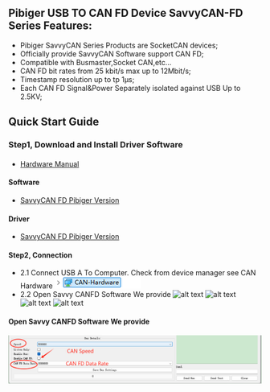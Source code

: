 ## Pibiger USB TO CAN FD Device SavvyCAN-FD Series Features:

- Pibiger SavvyCAN Series Products are SocketCAN devices;
- Officially provide SavvyCAN Software support CAN FD;
- Compatible with Busmaster,Socket CAN,etc...
- CAN FD bit rates from 25 kbit/s max up to 12Mbit/s;
- Timestamp resolution up to tp 1μs;
- Each CAN FD Signal&Power Separately isolated against USB Up to 2.5KV; 

## Quick Start Guide
### Step1, Download and Install Driver Software
####
- [Hardware Manual](https://files.gitbook.com/v0/b/gitbook-x-prod.appspot.com/o/spaces%2FkOVFVvzO53fwzjprHC3b%2Fuploads%2Fq8XuNggLNE8Li1Itzc12%2FSavvyCAN%20Hardware%20Manual.pdf?alt=media&token=3fedd629-5810-41ce-8744-5243521f1296 " Hardware Manual")

#### Software 
- [SavvyCAN FD Pibiger Version](https://files.gitbook.com/v0/b/gitbook-x-prod.appspot.com/o/spaces%2FkOVFVvzO53fwzjprHC3b%2Fuploads%2FXWsnIRO7RFNQBn8b8Hdv%2FSavvyCAN-FD.zip?alt=media&token=69a374d1-501b-4e08-abd3-9a4f8977f5a2 "SavvyCAN FD")

#### Driver
- [SavvyCAN FD Pibiger Version](https://2214540728-files.gitbook.io/~/files/v0/b/gitbook-x-prod.appspot.com/o/spaces%2Fc9gHV3stj5J1Ngg514P3%2Fuploads%2FUyljf23EipSyIKCzDi6F%2FDriver.zip?alt=media&token=ac1d46af-f95f-45f2-8995-8e88e9a22c85 "SavvyCAN FD")

#### Step2, Connection
- 2.1  Connect USB  A To Computer. Check from device manager see CAN Hardware
![alt text](https://github.com/pibiger-tech/pu2canfd-c/blob/main/images/HARDWARE.png)
- 2.2 Open Savvy CANFD Software We provide
![alt text](https://github.com/pibiger-tech/pu2canfd-c/blob/main/images/Step1.PNG)
![alt text](https://github.com/pibiger-tech/pu2canfd-c/blob/main/images/Step2.PNG)
![alt text](https://github.com/pibiger-tech/pu2canfd-c/blob/main/images/Step3-Step4.png)
![alt text](https://github.com/pibiger-tech/pu2canfd-c/blob/main/images/Step5.PNG)
####  Open Savvy CANFD Software We provide
![alt text](https://github.com/pibiger-tech/pu2canfd-c/blob/main/images/Step6.png)